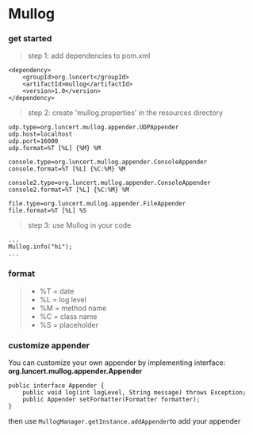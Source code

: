 
# Mullog

### get started
> step 1: add dependencies to pom.xml
```
<dependency>
    <groupId>org.luncert</groupId>
    <artifactId>mullog</artifactId>
    <version>1.0</version>
</dependency>
```

> step 2: create 'mullog.properties' in the resources directory
```
udp.type=org.luncert.mullog.appender.UDPAppender
udp.host=localhost
udp.port=16000
udp.format=%T [%L] {%M} %M

console.type=org.luncert.mullog.appender.ConsoleAppender
console.format=%T [%L] {%C:%M} %M

console2.type=org.luncert.mullog.appender.ConsoleAppender
console2.format=%T [%L] {%C:%M} %M

file.type=org.luncert.mullog.appender.FileAppender
file.format=%T [%L] %S
```

> step 3: use Mullog in your code
```
...
Mullog.info("hi");
...
```

### format
> * %T = date
> * %L = log level
> * %M = method name
> * %C = class name
> * %S = placeholder

### customize appender
You can customize your own appender by implementing interface: <b>org.luncert.mullog.appender.Appender</b>
```
public interface Appender {
    public void log(int logLevel, String message) throws Exception;
    public Appender setFormatter(Formatter formatter);
}
```
then use ```MullogManager.getInstance.addAppender```to add your appender